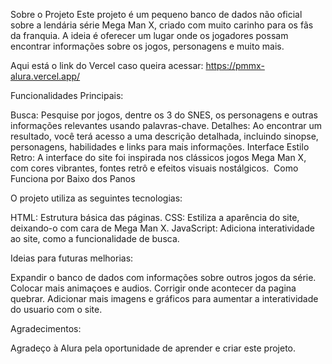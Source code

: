 Sobre o Projeto
Este projeto é um pequeno banco de dados não oficial sobre a lendária série Mega Man X, criado com muito carinho para os fãs da franquia. 
A ideia é oferecer um lugar onde os jogadores possam encontrar informações sobre os jogos, personagens e muito mais.

Aqui está o link do Vercel caso queira acessar: https://pmmx-alura.vercel.app/

Funcionalidades Principais:

Busca: Pesquise por jogos, dentre os 3 do SNES, os personagens e outras informações relevantes usando palavras-chave.
Detalhes: Ao encontrar um resultado, você terá acesso a uma descrição detalhada, incluindo sinopse, personagens, habilidades e links para mais informações.
Interface Estilo Retro: A interface do site foi inspirada nos clássicos jogos Mega Man X, com cores vibrantes, fontes retrô e efeitos visuais nostálgicos.
️
Como Funciona por Baixo dos Panos

O projeto utiliza as seguintes tecnologias:

HTML: Estrutura básica das páginas.
CSS: Estiliza a aparência do site, deixando-o com cara de Mega Man X.
JavaScript: Adiciona interatividade ao site, como a funcionalidade de busca.

Ideias para futuras melhorias:

Expandir o banco de dados com informações sobre outros jogos da série.
Colocar mais animaçoes e audios.
Corrigir onde acontecer da pagina quebrar.
Adicionar mais imagens e gráficos para aumentar a interatividade do usuario com o site.

Agradecimentos:

Agradeço à Alura pela oportunidade de aprender e criar este projeto.
